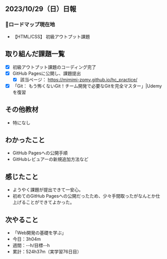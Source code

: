 ## 2023/10/29（日）日報
### :round_pushpin:ロードマップ現在地
- 【HTML/CSS】 初級アウトプット課題
## 取り組んだ課題一覧
- [x] 初級アウトプット課題のコーディング完了
- [x] GitHub Pagesに公開し、課題提出
  - [x] 該当ページ： https://mimimi-zomy.github.io/hc_practice/
- [x] 「Git： もう怖くないGit！チーム開発で必要なGitを完全マスター」|Udemyを復習
## その他教材
- 特になし
## わかったこと
- GitHub Pagesへの公開手順
- GitHubレビュアーの新規追加方法など
## 感じたこと
- ようやく課題が提出できて一安心。
- 初めてのGitHub Pagesへの公開だったため、少々手間取ったがなんとか仕上げることができてよかった。
## 次やること
- 「Web開発の基礎を学ぶ」
- 今日：3h04m
- 週間：--h/目標--h
- 累計：524h37m（実学習76日目）
